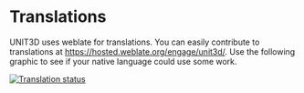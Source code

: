 # Translations

UNIT3D uses weblate for translations. You can easily contribute to translations at https://hosted.weblate.org/engage/unit3d/. Use the following graphic to see if your native language could use some work.

<a href="https://hosted.weblate.org/engage/unit3d/">
<img src="https://hosted.weblate.org/widget/unit3d/horizontal-auto.svg" alt="Translation status" />
</a>
